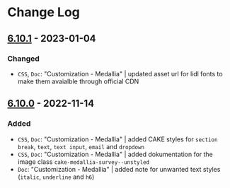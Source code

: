 # Change Log

## [6.10.1](https://github.com/cake-hub/lidl-web-bootstrap_theme/tree/v6.10.1) - 2023-01-04

### Changed

* `CSS`, `Doc`: "Customization - Medallia" | updated asset url for lidl fonts to make them avaialble through official CDN


## [6.10.0](https://github.com/cake-hub/lidl-web-bootstrap_theme/tree/v6.10.0) - 2022-11-14

### Added

* `CSS`, `Doc`: "Customization - Medallia" | added CAKE styles for `section break`, `text`, `text input`, `email` and `dropdown`
* `CSS`, `Doc`: "Customization - Medallia" | added dokumentation for the image class `cake-medallia-survey--unstyled`
* `Doc`: "Customization - Medallia" | added note for unwanted text styles (`italic`, `underline` and `h6`)
